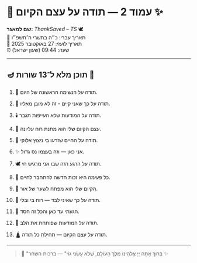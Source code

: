 # 📜 עמוד 2 — תודה על עצם הקיום ✨

**שם למאגר:** _ThankSaved – TS_ 🕊️  
📅 תאריך עברי: כ״ה בתשרי ה׳תשפ״ו  
📅 תאריך לועזי: 27 באוקטובר 2025  
⏰ שעה: 09:44 (שעון ישראל)

---

## 🪔 תוכן מלא ל־13 שורות 📖

1. 🫧 תודה על הנשימה הראשונה של היום.
    
2. 🌅 תודה על כך שאני קיים - זה לא מובן מאליו.
    
3. 🕯️ תודה על המודעות שלא העייפות תגבר.
    
4. 🙏 עצם הקיום שלי הוא מתנת רוח עליונה.
    
5. 🌱 תודה על החיים שזרעו בי ניצוץ אלוקי.
    
6. ✨ אני כאן — וזה בעצמו נס גדול.
    
7. 🕊️ תודה על הרגע הזה שבו אני מרגיש חי.
    
8. 🌿 כל פעימה היא זכות חדשה להתחבר לחיים.
    
9. 🔑 הקיום שלי הוא מפתח לשער של אור.
    
10. 💫 תודה על כך שאיני לבד — רוח בי ובלי.
    
11. 🧭 הגעתי עד כאן והכל זה חסד.
    
12. 🌈 תודה על המודעות שפותחת את הלב.
    
13. 🛕 תודה על עצם הקיום — תחילת כל תודה.
    

---

> 📜 "בָּרוּךְ אָתָּה יְיָ אֱלֹהֵינוּ מֶלֶךְ הָעוֹלָם, שֶׁלֹּא עָשַׂנִי גוֹי" — ברכות השחר ✨
